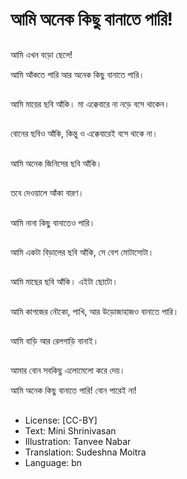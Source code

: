 # আমি অনেক কিছু বানাতে পারি!

##
আমি এখন বড়ো ছেলে!

আমি আঁকতে পারি আর অনেক কিছু বানাতে পারি।

##
আমি মায়ের ছবি আঁকি। মা এক্কেবারে না নড়ে বসে থাকেন।

##
বোনের ছবিও আঁকি, কিন্তু ও এক্কেবারেই বসে থাকে না।

##
আমি অনেক জিনিসের ছবি আঁকি।

##
তবে দেওয়ালে আঁকা বারণ।

##
আমি নানা কিছু বানাতেও পারি।

##
আমি একটা বিড়ালের ছবি আঁকি, সে বেশ মোটাসোটা।

##
আমি মাছের ছবি আঁকি। এইটা ছোটো।

##
আমি কাগজের নৌকো, পাখি, আর উড়োজাহাজও বানাতে পারি।

##
আমি বাড়ি আর রেলগাড়ি বানাই।

##
আমার বোন সবকিছু এলোমেলো করে দেয়।

আমি অনেক কিছু বানাতে পারি! বোন পারেই না!

##
* License: [CC-BY]
* Text: Mini Shrinivasan
* Illustration: Tanvee Nabar
* Translation: Sudeshna Moitra
* Language: bn
